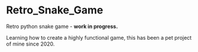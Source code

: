 # Retro_Snake_Game


Retro python snake game - **work in progress.**


Learning how to create a highly functional game, this has been a pet project of mine since 2020.
